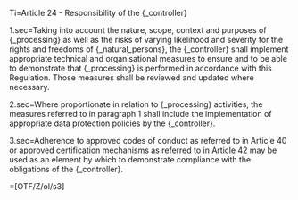 Ti=Article 24 - Responsibility of the {_controller}

1.sec=Taking into account the nature, scope, context and purposes of {_processing} as well as the risks of varying likelihood and severity for the rights and freedoms of {_natural_persons}, the {_controller} shall implement appropriate technical and organisational measures to ensure and to be able to demonstrate that {_processing} is performed in accordance with this Regulation. Those measures shall be reviewed and updated where necessary.

2.sec=Where proportionate in relation to {_processing} activities, the measures referred to in paragraph 1 shall include the implementation of appropriate data protection policies by the {_controller}.

3.sec=Adherence to approved codes of conduct as referred to in Article 40 or approved certification mechanisms as referred to in Article 42 may be used as an element by which to demonstrate compliance with the obligations of the {_controller}.

=[OTF/Z/ol/s3]
